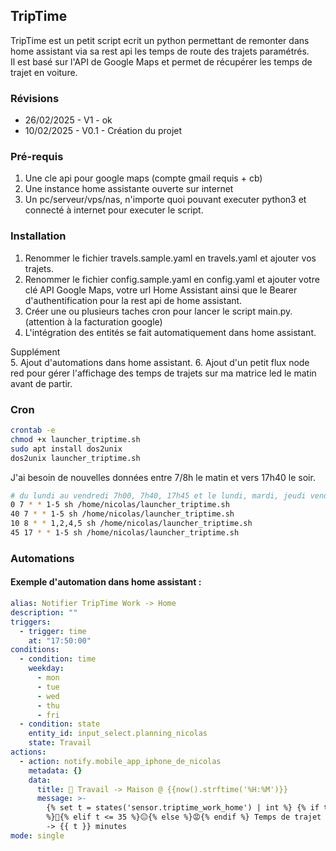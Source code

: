 ## TripTime

TripTime est un petit script ecrit un python permettant de remonter dans home assistant via sa rest api les temps de route des trajets paramétrés.  
Il est basé sur l'API de Google Maps et permet de récupérer les temps de trajet en voiture.

### Révisions

- 26/02/2025 - V1 - ok
- 10/02/2025 - V0.1 - Création du projet

### Pré-requis

1. Une cle api pour google maps (compte gmail requis + cb)
2. Une instance home assistante ouverte sur internet
3. Un pc/serveur/vps/nas, n'importe quoi pouvant executer python3 et connecté à internet pour executer le script.

### Installation

1. Renommer le fichier travels.sample.yaml en travels.yaml et ajouter vos trajets.
2. Renommer le fichier config.sample.yaml en config.yaml et ajouter votre clé API Google Maps, votre url Home Assistant ainsi que le Bearer d'authentification pour la rest api de home assistant.
3. Créer une ou plusieurs taches cron pour lancer le script main.py. (attention à la facturation google)
4. L'intégration des entités se fait automatiquement dans home assistant.

Supplément  
 5. Ajout d'automations dans home assistant. 
 6. Ajout d'un petit flux node red pour gérer l'affichage des temps de trajets sur ma matrice led le matin avant de partir.

### Cron

```bash
crontab -e
chmod +x launcher_triptime.sh
sudo apt install dos2unix
dos2unix launcher_triptime.sh
```

J'ai besoin de nouvelles données entre 7/8h le matin et vers 17h40 le soir.  

```bash
# du lundi au vendredi 7h00, 7h40, 17h45 et le lundi, mardi, jeudi vendredi à 8h10
0 7 * * 1-5 sh /home/nicolas/launcher_triptime.sh
40 7 * * 1-5 sh /home/nicolas/launcher_triptime.sh
10 8 * * 1,2,4,5 sh /home/nicolas/launcher_triptime.sh
45 17 * * 1-5 sh /home/nicolas/launcher_triptime.sh
```

### Automations

#### Exemple d'automation dans home assistant :

```yaml
alias: Notifier TripTime Work -> Home
description: ""
triggers:
  - trigger: time
    at: "17:50:00"
conditions:
  - condition: time
    weekday:
      - mon
      - tue
      - wed
      - thu
      - fri
  - condition: state
    entity_id: input_select.planning_nicolas
    state: Travail
actions:
  - action: notify.mobile_app_iphone_de_nicolas
    metadata: {}
    data:
      title: 🚗 Travail -> Maison @ {{now().strftime('%H:%M')}}
      message: >-
        {% set t = states('sensor.triptime_work_home') | int %} {% if t < 25
        %}🚀{% elif t <= 35 %}😐{% else %}😡{% endif %} Temps de trajet estimé
        -> {{ t }} minutes
mode: single
```
